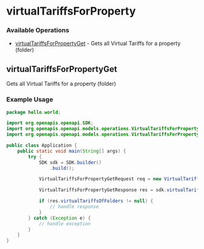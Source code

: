 # virtualTariffsForProperty

### Available Operations

* [virtualTariffsForPropertyGet](#virtualtariffsforpropertyget) - Gets all Virtual Tariffs for a property (folder)

## virtualTariffsForPropertyGet

Gets all Virtual Tariffs for a property (folder)

### Example Usage

```java
package hello.world;

import org.openapis.openapi.SDK;
import org.openapis.openapi.models.operations.VirtualTariffsForPropertyGetRequest;
import org.openapis.openapi.models.operations.VirtualTariffsForPropertyGetResponse;

public class Application {
    public static void main(String[] args) {
        try {
            SDK sdk = SDK.builder()
                .build();

            VirtualTariffsForPropertyGetRequest req = new VirtualTariffsForPropertyGetRequest("amet");            

            VirtualTariffsForPropertyGetResponse res = sdk.virtualTariffsForProperty.virtualTariffsForPropertyGet(req);

            if (res.virtualTariffsOfFolders != null) {
                // handle response
            }
        } catch (Exception e) {
            // handle exception
        }
    }
}
```
